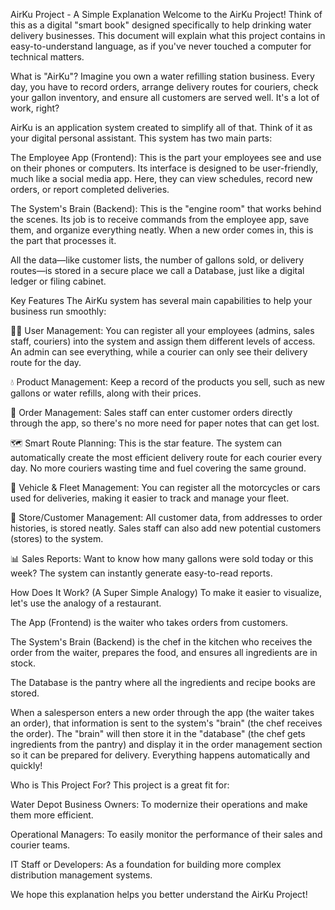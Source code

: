 AirKu Project - A Simple Explanation
Welcome to the AirKu Project! Think of this as a digital "smart book" designed specifically to help drinking water delivery businesses. This document will explain what this project contains in easy-to-understand language, as if you've never touched a computer for technical matters.

What is "AirKu"?
Imagine you own a water refilling station business. Every day, you have to record orders, arrange delivery routes for couriers, check your gallon inventory, and ensure all customers are served well. It's a lot of work, right?

AirKu is an application system created to simplify all of that. Think of it as your digital personal assistant. This system has two main parts:

The Employee App (Frontend): This is the part your employees see and use on their phones or computers. Its interface is designed to be user-friendly, much like a social media app. Here, they can view schedules, record new orders, or report completed deliveries.

The System's Brain (Backend): This is the "engine room" that works behind the scenes. Its job is to receive commands from the employee app, save them, and organize everything neatly. When a new order comes in, this is the part that processes it.

All the data—like customer lists, the number of gallons sold, or delivery routes—is stored in a secure place we call a Database, just like a digital ledger or filing cabinet.

Key Features
The AirKu system has several main capabilities to help your business run smoothly:

👨‍💼 User Management: You can register all your employees (admins, sales staff, couriers) into the system and assign them different levels of access. An admin can see everything, while a courier can only see their delivery route for the day.

💧 Product Management: Keep a record of the products you sell, such as new gallons or water refills, along with their prices.

🛒 Order Management: Sales staff can enter customer orders directly through the app, so there's no more need for paper notes that can get lost.

🗺️ Smart Route Planning: This is the star feature. The system can automatically create the most efficient delivery route for each courier every day. No more couriers wasting time and fuel covering the same ground.

🚚 Vehicle & Fleet Management: You can register all the motorcycles or cars used for deliveries, making it easier to track and manage your fleet.

🏪 Store/Customer Management: All customer data, from addresses to order histories, is stored neatly. Sales staff can also add new potential customers (stores) to the system.

📊 Sales Reports: Want to know how many gallons were sold today or this week? The system can instantly generate easy-to-read reports.

How Does It Work? (A Super Simple Analogy)
To make it easier to visualize, let's use the analogy of a restaurant.

The App (Frontend) is the waiter who takes orders from customers.

The System's Brain (Backend) is the chef in the kitchen who receives the order from the waiter, prepares the food, and ensures all ingredients are in stock.

The Database is the pantry where all the ingredients and recipe books are stored.

When a salesperson enters a new order through the app (the waiter takes an order), that information is sent to the system's "brain" (the chef receives the order). The "brain" will then store it in the "database" (the chef gets ingredients from the pantry) and display it in the order management section so it can be prepared for delivery. Everything happens automatically and quickly!

Who is This Project For?
This project is a great fit for:

Water Depot Business Owners: To modernize their operations and make them more efficient.

Operational Managers: To easily monitor the performance of their sales and courier teams.

IT Staff or Developers: As a foundation for building more complex distribution management systems.

We hope this explanation helps you better understand the AirKu Project!
